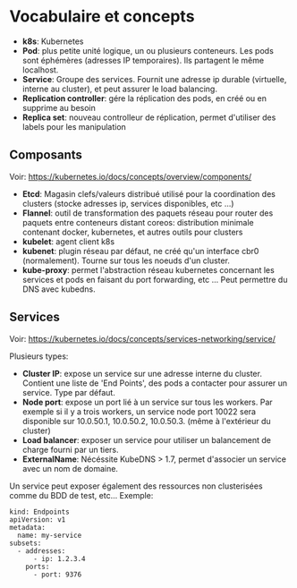 # Vocabulaire et concepts

- **k8s**: Kubernetes
- **Pod**: plus petite unité logique, un ou plusieurs conteneurs. Les pods sont éphémères 
(adresses IP temporaires). Ils partagent le même localhost.
- **Service**: Groupe des services. Fournit une adresse ip durable (virtuelle, interne au cluster), 
et peut assurer le load balancing.
- **Replication controller**: gére la réplication des pods, en créé ou en supprime au besoin
- **Replica set**: nouveau controlleur de réplication, permet d'utiliser des labels pour les manipulation

## Composants

Voir: https://kubernetes.io/docs/concepts/overview/components/ 

- **Etcd**: Magasin clefs/valeurs distribué utilisé pour la coordination des clusters (stocke adresses ip, 
services disponibles, etc ...)
- **Flannel**: outil de transformation des paquets réseau pour router des paquets entre conteneurs distant
coreos: distribution minimale contenant docker, kubernetes, et autres outils pour clusters
- **kubelet**: agent client k8s
- **kubenet**: plugin réseau par défaut, ne créé qu'un interface cbr0 (normalement). Tourne sur tous 
les noeuds d'un cluster.
- **kube-proxy**: permet l'abstraction réseau kubernetes concernant les services et pods en 
faisant du port forwarding, etc ...    Peut permettre du DNS avec kubedns.

## Services

Voir: https://kubernetes.io/docs/concepts/services-networking/service/

Plusieurs types:

- **Cluster IP**: expose un service sur une adresse interne du cluster. Contient une liste de 
'End Points', des pods a contacter pour assurer un service. Type par défaut.
- **Node port**: expose un port lié à un service sur tous les workers. Par exemple si il y a trois 
workers, un service node port 10022 sera disponible sur 10.0.50.1, 10.0.50.2, 10.0.50.3. (même
à l'extérieur du cluster)
- **Load balancer**: exposer un service pour utiliser un balancement de charge fourni par un tiers.
- **ExternalName**: Nécéssite KubeDNS > 1.7, permet d'associer un service avec un nom de domaine.


Un service peut exposer également des ressources non clusterisées comme du BDD de test, etc...
Exemple:

    kind: Endpoints
    apiVersion: v1
    metadata:
      name: my-service
    subsets:
      - addresses:
          - ip: 1.2.3.4
        ports:
          - port: 9376 